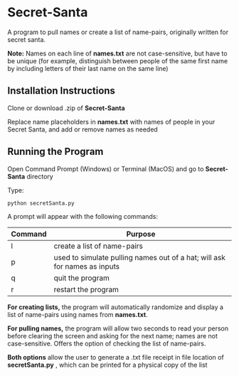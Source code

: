 # Secret-Santa
A program to pull names or create a list of name-pairs, originally written for secret santa.

**Note:** Names on each line of **names.txt** are not case-sensitive, but have to be unique (for example, distinguish between people of the same first name by including letters of their last name on the same line)

## Installation Instructions ##
Clone or download .zip of **Secret-Santa**

Replace name placeholders in **names.txt** with names of people in your Secret Santa, and add or remove names as needed

## Running the Program ##
Open Command Prompt (Windows) or Terminal (MacOS) and go to **Secret-Santa** directory

Type:
```
python secretSanta.py
```
A prompt will appear with the following commands:

| Command | Purpose                                                                   |
| ------- | ------------------------------------------------------------------------- |
| l       | create a list of name-pairs                                               |
| p       | used to simulate pulling names out of a hat; will ask for names as inputs |
| q       | quit the program                                                          |
| r       | restart the program                                                       |

**For creating lists,** the program will automatically randomize and display a list of name-pairs using names from **names.txt**.

**For pulling names,** the program will allow two seconds to read your person before clearing the screen and asking for the next name; names are not case-sensitive. Offers the option of checking the list of name-pairs.

**Both options** allow the user to generate a .txt file receipt in file location of **secretSanta.py** , which can be printed for a physical copy of the list
